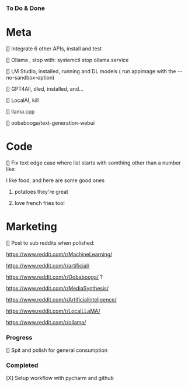 ### To Do & Done

# Meta 
[] Integrate 6 other APIs, install and test  

[] Ollama , stop with: systemctl stop ollama.service

[] LM Studio, installed, running and DL models
( run appimage with the --no-sandbox-option)

[] GPT4All, dled, installed, and...

[] LocalAI, kill

[] llama.cpp

[] oobabooga/text-generation-webui

# Code

[] Fix text edge case where list starts with somthing other than a number like: 

I like food, and here are some good ones

1. potatoes they're great

2. love french fries too!
# Marketing

[] Post to sub reddits when polished:

https://www.reddit.com/r/MachineLearning/

https://www.reddit.com/r/artificial/

https://www.reddit.com/r/Oobabooga/ ?

https://www.reddit.com/r/MediaSynthesis/

https://www.reddit.com/r/ArtificialInteligence/

https://www.reddit.com/r/LocalLLaMA/

https://www.reddit.com/r/ollama/


### Progress

[] Spit and polish for general consumption

### Completed

[X] Setup workflow with pycharm and github